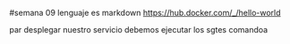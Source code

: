 #semana 09
lenguaje es markdown
https://hub.docker.com/_/hello-world


par desplegar nuestro servicio debemos ejecutar los sgtes comandoa





